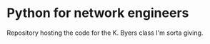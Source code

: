 # Python for network engineers

Repository hosting the code for the K. Byers class I'm sorta giving.
